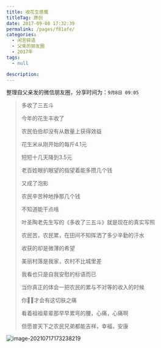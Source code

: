 ```yaml
---
title: 收花生感慨
titleTag: 原创
date: 2017-09-08 17:32:39
permalink: /pages/f81afe/
categories: 
  - 闲言碎语
  - 父亲的朋友圈
  - 2017年
tags: 
  - null

description: 
---
```

整理自父亲发的微信朋友圈，分享时间为：`9月8日 09:05`

> 多收了三五斗
>
> 今年的花生丰收了
>
> 农民伯伯却没有从数量上获得效益
>
> 花生米从刚开始的每斤4.1元
>
> 短短十几天降到3.5元
>
> 老百姓眼扒眼望的指望着能多攒几个钱
>
> 又成了泡影
>
> 农民辛苦种地挣那几个钱
>
> 不知道能干点啥
>
> 叶圣陶老先生写的《多收了三五斗》就是现在的真实写照
>
> 农民苦，农民累，在田间不知挥洒了多少辛勤的汗水
>
> 收获的却是微薄的希望
>
> 美丽村落是我家，农村不比城里差
>
> 我看也只是自我安慰的标语而已
>
> 当你真正的体会一把农民的累与不对等的收入的时候
>
> 你才会有这切肤之痛
>
> 看着祖祖辈辈那早早累弯的腰，心痛，心痛啊
>
> 但愿普天下之农民兄弟都能吉祥，幸福，安康

![image-20210717173238219](http://t.eryajf.net/imgs/2021/09/ffc44b1b10cccaa5.jpg)